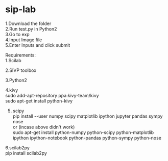 # sip-lab

1.Download the folder <br/>
2.Run test.py in Python2 <br/>
3.Go to exp <br/>
4.Input Image file <br/> 
5.Enter Inputs and click submit<br/>

Requirements: <br/>
1.Scilab<br/>


2.SIVP toolbox <br/>

3.Python2<br/>

4.kivy<br/>
sudo add-apt-repository ppa:kivy-team/kivy<br/>
sudo apt-get install python-kivy<br/>

5. scipy<br/>
pip install --user numpy scipy matplotlib ipython jupyter pandas sympy nose<br/>
or (incase above didn't work)<br/>
sudo apt-get install python-numpy python-scipy python-matplotlib ipython ipython-notebook python-pandas python-sympy python-nose<br/>

6.scilab2py</br>
pip install scilab2py<br/>
